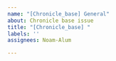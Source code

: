 ```yaml
---
name: "[Chronicle_base] General"
about: Chronicle base issue
title: "[Chronicle_base] "
labels: ''
assignees: Noam-Alum

---
```




